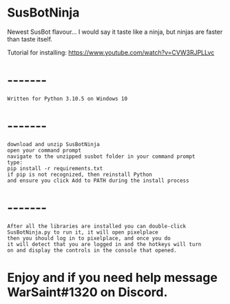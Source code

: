 # SusBotNinja
Newest SusBot flavour... I would say it taste like a ninja, but ninjas are faster than taste itself.

Tutorial for installing: https://www.youtube.com/watch?v=CVW3RJPLLvc

# -------
    Written for Python 3.10.5 on Windows 10
# -------
    download and unzip SusBotNinja
    open your command prompt
    navigate to the unzipped susbot folder in your command prompt
    type:
    pip install -r requirements.txt
    if pip is not recognized, then reinstall Python
    and ensure you click Add to PATH during the install process

# -------
    After all the libraries are installed you can double-click
    SusBotNinja.py to run it, it will open pixelplace
    then you should log in to pixelplace, and once you do
    it will detect that you are logged in and the hotkeys will turn
    on and display the controls in the console that opened.
    
# Enjoy and if you need help message WarSaint#1320 on Discord.
